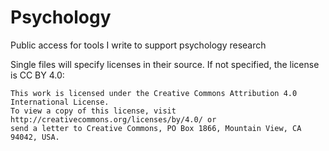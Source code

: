 # Psychology
Public access for tools I write to support psychology research

Single files will specify licenses in their source. If not specified,
the license is CC BY 4.0:

    This work is licensed under the Creative Commons Attribution 4.0 International License. 
    To view a copy of this license, visit http://creativecommons.org/licenses/by/4.0/ or 
    send a letter to Creative Commons, PO Box 1866, Mountain View, CA 94042, USA.
    
